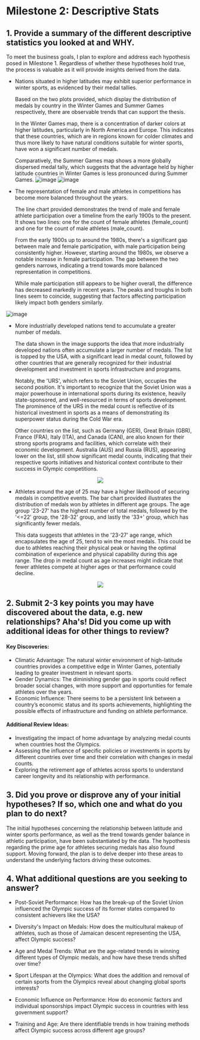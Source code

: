 # Milestone 2: Descriptive Stats
## 1. Provide a summary of the different descriptive statistics you looked at and WHY.
To meet the business goals, I plan to explore and address each hypothesis posed in Milestone 1. Regardless of whether these hypotheses hold true, the process is valuable as it will provide insights derived from the data.
- Nations situated in higher latitudes may exhibit superior performance in winter sports, as evidenced by their medal tallies.

  Based on the two plots provided, which display the distribution of medals by country in the Winter Games and Summer Games respectively, there are observable trends that can support the thesis.

  In the Winter Games map, there is a concentration of darker colors at higher latitudes, particularly in North America and Europe. This indicates that these countries, which are in regions known for colder climates and thus more likely to have natural conditions suitable for winter sports, have won a significant number of medals.

  Comparatively, the Summer Games map shows a more globally dispersed medal tally, which suggests that the advantage held by higher latitude countries in Winter Games is less pronounced during Summer Games.
![image](https://github.com/russian17/ML/assets/120457811/a780de4d-43c4-4436-940c-c8b4d56a0d4a)
![image](https://github.com/russian17/ML/assets/120457811/0dc7fad0-7bf3-47ff-99ab-691ed5215db4)

- The representation of female and male athletes in competitions has become more balanced throughout the years.
  
  The line chart provided demonstrates the trend of male and female athlete participation over a timeline from the early 1900s to the present. It shows two lines: one for the count of female athletes (female_count) and one for the count of male athletes (male_count).

  From the early 1900s up to around the 1980s, there's a significant gap between male and female participation, with male participation being consistently higher. However, starting around the 1980s, we observe a notable increase in female participation. The gap between the two genders narrows, indicating a trend towards more balanced representation in competitions.

  While male participation still appears to be higher overall, the difference has decreased markedly in recent years. The peaks and troughs in both lines seem to coincide, suggesting that factors affecting participation likely impact both genders similarly.

![image](https://github.com/russian17/ML/assets/120457811/620bab87-f7f2-4518-a774-bbbce9fd3c80)

- More industrially developed nations tend to accumulate a greater number of medals.
  
  The data shown in the image supports the idea that more industrially developed nations often accumulate a larger number of medals. The list is topped by the USA, with a significant lead in medal count, followed by other countries that are generally recognized for their industrial development and investment in sports infrastructure and programs.

  Notably, the 'URS', which refers to the Soviet Union, occupies the second position. It's important to recognize that the Soviet Union was a major powerhouse in international sports during its existence, heavily state-sponsored, and well-resourced in terms of sports development. The prominence of the URS in the medal count is reflective of its historical investment in sports as a means of demonstrating its superpower status during the Cold War era.

  Other countries on the list, such as Germany (GER), Great Britain (GBR), France (FRA), Italy (ITA), and Canada (CAN), are also known for their strong sports programs and facilities, which correlate with their economic development. Australia (AUS) and Russia (RUS), appearing lower on the list, still show significant medal counts, indicating that their respective sports initiatives and historical context contribute to their success in Olympic competitions.

<p align="center">
  <img src="https://github.com/russian17/ML/assets/120457811/aa0c19a3-482e-4e20-8940-a25cbc92ef4b" />
</p>


- Athletes around the age of 25 may have a higher likelihood of securing medals in competitive events.
  The bar chart provided illustrates the distribution of medals won by athletes in different age groups. The age group '23-27' has the highest number of total medals, followed by the '<=22' group, the '28-32' group, and lastly the '33+' group, which has significantly fewer medals.

  This data suggests that athletes in the '23-27' age range, which encapsulates the age of 25, tend to win the most medals. This could be due to athletes reaching their physical peak or having the optimal combination of experience and physical capability during this age range. The drop in medal count as age increases might indicate that fewer athletes compete at higher ages or that performance could decline.
<p align="center">
  <img src="https://github.com/russian17/ML/assets/120457811/4c257eb6-b516-4f9c-b842-59abcf72c68a" />
</p>

## 2. Submit 2-3 key points you may have discovered about the data, e.g. new relationships? Aha's! Did you come up with additional ideas for other things to review?
#### Key Discoveries:

- Climatic Advantage: The natural winter environment of high-latitude countries provides a competitive edge in Winter Games, potentially leading to greater investment in relevant sports.
- Gender Dynamics: The diminishing gender gap in sports could reflect broader social changes, with more support and opportunities for female athletes over the years.
- Economic Influence: There seems to be a persistent link between a country’s economic status and its sports achievements, highlighting the possible effects of infrastructure and funding on athlete performance.

#### Additional Review Ideas:

- Investigating the impact of home advantage by analyzing medal counts when countries host the Olympics.
- Assessing the influence of specific policies or investments in sports by different countries over time and their correlation with changes in medal counts.
- Exploring the retirement age of athletes across sports to understand career longevity and its relationship with performance.

## 3. Did you prove or disprove any of your initial hypotheses? If so, which one and what do you plan to do next?

The initial hypotheses concerning the relationship between latitude and winter sports performance, as well as the trend towards gender balance in athletic participation, have been substantiated by the data. The hypothesis regarding the prime age for athletes securing medals has also found support. Moving forward, the plan is to delve deeper into these areas to understand the underlying factors driving these outcomes.

## 4. What additional questions are you seeking to answer?

- Post-Soviet Performance: How has the break-up of the Soviet Union influenced the Olympic success of its former states compared to consistent achievers like the USA?

- Diversity's Impact on Medals: How does the multicultural makeup of athletes, such as those of Jamaican descent representing the USA, affect Olympic success?

- Age and Medal Trends: What are the age-related trends in winning different types of Olympic medals, and how have these trends shifted over time?

- Sport Lifespan at the Olympics: What does the addition and removal of certain sports from the Olympics reveal about changing global sports interests?

- Economic Influence on Performance: How do economic factors and individual sponsorships impact Olympic success in countries with less government support?

- Training and Age: Are there identifiable trends in how training methods affect Olympic success across different age groups?
